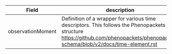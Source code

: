|Field | description | type | properties | example | enum|
| ---| ---| ---| ---| ---| --- |
| observationMoment | Definition of a wrapper for various time descriptors. This follows the Phenopackets structure https://github.com/phenopackets/phenopacket-schema/blob/v2/docs/time-element.rst | object | NA | NA | NA|
